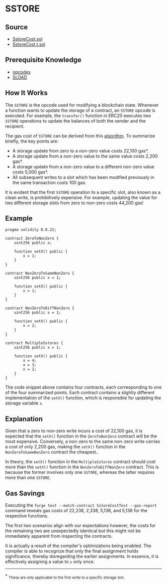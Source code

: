 # SSTORE

## Source

- [SstoreCost.sol](./SstoreCost.sol)
- [SstoreCost.t.sol](../../../test/SstoreCost.t.sol)

## Prerequisite Knowledge

- [opcodes](../opcodes/README.md)
- [SLOAD](../sload/README.md)

## How It Works

The `SSTORE` is the opcode used for modifying a blockchain state. Whenever a function wants to update the storage of a contract, an `SSTORE` opcode is executed. For example, the `transfer()` function in ERC20 executes two `SSTORE` operations to update the balances of both the sender and the recipient.

The gas cost of `SSTORE` can be derived from this [algorithm](https://github.com/wolflo/evm-opcodes/blob/main/gas.md#a7-sstore). To summarize briefly, the key points are:

- A storage update from zero to a non-zero value costs 22,100 gas*.
- A storage update from a non-zero value to the same value costs 2,200 gas*.
- A storage update from a non-zero value to a different non-zero value costs 5,000 gas*.
- All subsequent writes to a slot which has been modified previously in the same transaction costs 100 gas.

It is evident that the first `SSTORE` operation to a specific slot, also known as a clean write, is prohibitively expensive. For example, updating the value for two different storage slots from zero to non-zero costs 44,200 gas!

## Example

```solidity
pragma solidity 0.8.22;

contract ZeroToNonZero {
    uint256 public x;

    function setX() public {
        x = 1;
    }
}

contract NonZeroToSameNonZero {
    uint256 public x = 1;

    function setX() public {
        x = 1;
    }
}

contract NonZeroToDiffNonZero {
    uint256 public x = 1;

    function setX() public {
        x = 2;
    }
}

contract MultipleSstores {
    uint256 public x = 1;

    function setX() public {
        x = 4;
        x = 3;
        x = 2;
    }
}
```

The code snippet above contains four contracts, each corresponding to one of the four summarized points. Each contract contains a slightly different implementation of the `setX()` function, which is responsible for updating the storage variable `x`.

## Explanation

Given that a zero to non-zero write incurs a cost of 22,100 gas, it is expected that the `setX()` function in the `ZeroToNonZero` contract will be the most expensive. Conversely, a non-zero to the same non-zero write carries a cost of only 2,200 gas, making the `setX()` function in the `NonZeroToSameNonZero` contract the cheapest..

In theory, the `setX()` function in the `MultipleSstores` contract should cost more than the `setX()` function in the `NonZeroToDiffNonZero` contract. This is because the former involves only one `SSTORE`, whereas the latter requires more than one `SSTORE`.
 
## Gas Savings

Executing the `forge test --match-contract SstoreCostTest --gas-report` command reveals gas costs of 22,238, 2,338, 5,138, and 5,138 for the respective functions.

The first two scenarios align with our expectations however, the costs for the remaining two are unexpectedly identical but this might not be immediately apparent from inspecting the contracts.

It is actually a result of the compiler's optimizations being enabled. The compiler is able to recognize that only the final assignment holds significance, thereby disregarding the earlier assignments. In essence, it is effectively assigning a value to `x` only once.

---

\* <sub>These are only applicable to the first write to a specific storage slot.</sub>